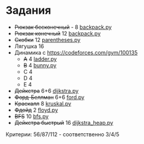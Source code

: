 # Задания

* ~~Рюкзак бесконечный~~ - 8 [backpack.py](backpack.py)
* ~~Рюкзак конечный~~ 12 [backpack.py](backpack.py)
* ~~Скобки~~ 12 [parentheses.py](parentheses.py)
* Лягушка 16
* Динамика с https://codeforces.com/gym/100135
  * ~~A~~ 4 [ladder.py](ladder.py)
  * ~~B~~ 4 [bunny.py](bunny.py)
  * C 4
  * D 4
  * E 4
* ~~Дейкстра~~ 6+6 [dijkstra.py](dijkstra.py)
* ~~Форд-Беллман~~ 6+6 [ford.py](ford.py)
* ~~Краскалл~~ 8 [kruskal.py](kruskal.py)
* ~~Фдойд~~ 2 [floyd.py](floyd.py)
* ~~BFS~~ 10 [bfs.py](bfs.py)
* ~~Дейкстра быстрый~~ 16 [dijkstra_heap.py](dijkstra_heap.py)

Критерии:
56/87/112 - соответственно 3/4/5
